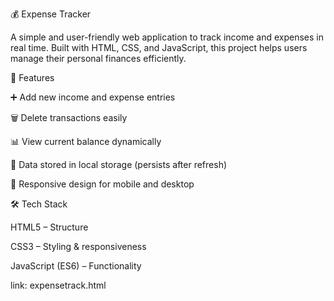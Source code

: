 💰 Expense Tracker

A simple and user-friendly web application to track income and expenses in real time.
Built with HTML, CSS, and JavaScript, this project helps users manage their personal finances efficiently.

🚀 Features

➕ Add new income and expense entries

🗑️ Delete transactions easily

📊 View current balance dynamically

💾 Data stored in local storage (persists after refresh)

📱 Responsive design for mobile and desktop

🛠️ Tech Stack

HTML5 – Structure

CSS3 – Styling & responsiveness

JavaScript (ES6) – Functionality


link: expensetrack.html
